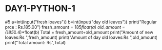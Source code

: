 # DAY1-PYTHON-1
#5
a=int(input("fresh loaves"))
b=int(input("day old leaves"))
print("Regular prce : Rs.185.00")
fresh_amount = 185*float(a)
old_amount = (185*0.4)*float(b)
Total = fresh_amount+old_amount
print("Amount of new loaves:Rs ",fresh_amount)
print("Amount of day old loaves:Rs ",old_amount)
print("Total amount: Rs",Total)
